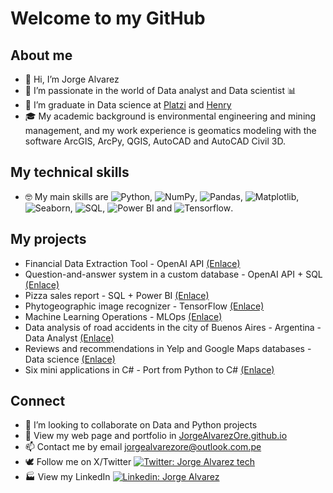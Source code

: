 # Welcome to my GitHub

## About me

- 👋 Hi, I’m Jorge Alvarez
- 👀 I’m passionate in the world of Data analyst and Data scientist 📊
- 🌱 I’m graduate in Data science at [Platzi](https://platzi.com/p/jorge-alvarez895/) and [Henry](https://www.soyhenry.com/)
- 🎓 My academic background is environmental engineering and mining management, and my work experience is geomatics modeling with the software ArcGIS, ArcPy, QGIS, AutoCAD and AutoCAD Civil 3D.

## My technical skills

- 🤓 My main skills are <img alt="Python" src="https://img.shields.io/badge/Python-gray?style=flat&logo=python&logoColor=white">, <img alt="NumPy" src="https://img.shields.io/badge/Numpy-gray?style=flat&logo=numpy">, <img alt="Pandas" src="https://img.shields.io/badge/Pandas-gray?style=flat&logo=pandas">, <img alt="Matplotlib" src="https://custom-icon-badges.demolab.com/badge/Matplotlib-gray?style=flat&logo=matplotlib&logoColor=white">, <img alt="Seaborn" src="https://custom-icon-badges.demolab.com/badge/Seaborn-gray?style=flat&logo=seaborn&logoColor=white">, <img alt="SQL" src="https://custom-icon-badges.demolab.com/badge/SQL-gray?logo=database&logoColor=white">, <img alt="Power BI" src="https://img.shields.io/badge/PowerBI-gray?style=flat&logo=powerbi&logoColor=white"> and <img alt="Tensorflow" src="https://img.shields.io/badge/Tensorflow-gray?style=flat&logo=tensorflow&logoColor=white">.

## My projects

- Financial Data Extraction Tool - OpenAI API [(Enlace)](https://github.com/JorgeAlvarezOre/Data_projects/tree/main/OpenAI%20Financial%20Data%20Extraction)
- Question-and-answer system in a custom database - OpenAI API + SQL [(Enlace)](https://github.com/JorgeAlvarezOre/Data_projects/tree/main/OpenAI%20Functions%20Own%20Data)
- Pizza sales report - SQL + Power BI [(Enlace)](https://github.com/JorgeAlvarezOre/Data_projects/tree/main/SQL__Power_BI)
- Phytogeographic image recognizer - TensorFlow [(Enlace)](https://github.com/JorgeAlvarezOre/Data_projects/blob/main/Phytogeographic_classification_model_v2.ipynb)
- Machine Learning Operations - MLOps [(Enlace)](https://github.com/JorgeAlvarezOre/PI1_ML_OPS)
- Data analysis of road accidents in the city of Buenos Aires - Argentina - Data Analyst [(Enlace)](https://github.com/JorgeAlvarezOre/PI2_DA)
- Reviews and recommendations in Yelp and Google Maps databases - Data science [(Enlace)](https://github.com/SaulZambranoMeza/Proyecto-NOVA)
- Six mini applications in C# - Port from Python to C# [(Enlace)](https://github.com/JorgeAlvarezOre/Data_projects/tree/main/Six_mini_applications_C_Sharp)

## Connect

- 💞️ I’m looking to collaborate on Data and Python projects
- 🏫 View my web page and portfolio in [JorgeAlvarezOre.github.io](https://jorgealvarezore.github.io)
- 📫 Contact me by email [jorgealvarezore@outlook.com.pe](mailto:jorgealvarezore@outlook.com.pe)
- 🕊️ Follow me on X/Twitter [![Twitter: Jorge Alvarez tech](https://img.shields.io/twitter/url?url=https%3A%2F%2Ftwitter.com%2FJorgeAl61506773&label=Jorge%20Alvarez%20tech&link=https%3A%2F%2Ftwitter.com%2FJorgeAl61506773)](https://twitter.com/JorgeAl61506773)
- 🏭 View my LinkedIn [![Linkedin: Jorge Alvarez](https://img.shields.io/badge/Jorge-Alvarez?logo=Linkedin&logoColor=white&color=blue&link=https%3A%2F%2Fwww.linkedin.com%2Fin%2Fjorgealvarezore)](https://www.linkedin.com/in/jorgealvarezore)
